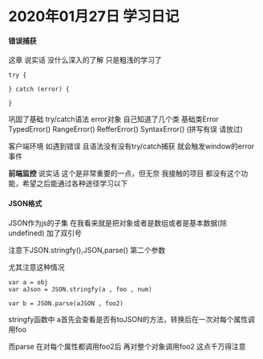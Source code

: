# 2020年01月27日 学习日记

#### 错误捕获

这章 说实话 没什么深入的了解
只是粗浅的学习了
```
try {
  
} catch (error) {

}
```
巩固了基础
try/catch语法  error对象
自己知道了几个类 基础类Error TypedError() RangeError() RefferError() SyntaxError()
(拼写有误 请放过)

客户端环境 如遇到错误 且语法没有没有try/catch捕获 就会触发window的error事件

**前端监控**
说实话 这个是非常重要的一点，但无奈 我接触的项目 都没有这个功能，希望之后能通过各种途径学习以下

#### JSON格式

JSON作为js的子集 在我看来就是把对象或者是数组或者是基本数据(除undefined) 加了双引号

注意下JSON.stringfy(),JSON,parse() 第二个参数

尤其注意这种情况
```
var a = obj
var aJson = JSON.stringfy(a , foo , num)

var b = JSON.parse(aJSON , foo2)

```
stringfy函数中
a首先会查看是否有toJSON的方法，转换后在一次对每个属性调用foo

而parse 在对每个属性都调用foo2后 再对整个对象调用foo2  这点千万得注意